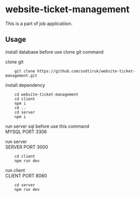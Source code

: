 # website-ticket-management
This is a part of job applicatiion.

## Usage

install database before use clone git command

clone git
```
    git clone https://github.com/sodtiruk/website-ticket-management.git
```
install dependency
```
    cd website-ticket-management
    cd client
    npm i
    cd ..
    cd server
    npm i
```
run server sql before use this command <br />
MYSQL PORT 3306 <br />

run server <br />
SERVER PORT 3000 <br />
```
    cd client
    npm run dev
```
run client <br />
CLIENT PORT 8080 <br />
```
    cd server
    npm run dev
```


